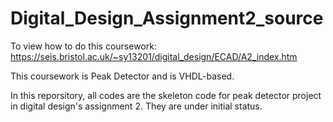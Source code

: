 # Digital_Design_Assignment2_source
To view how to do this coursework: https://seis.bristol.ac.uk/~sy13201/digital_design/ECAD/A2_index.htm

This coursework is Peak Detector and is VHDL-based.

In this reporsitory, all codes are the skeleton code for peak detector project in digital design's assignment 2. They are under initial status.
